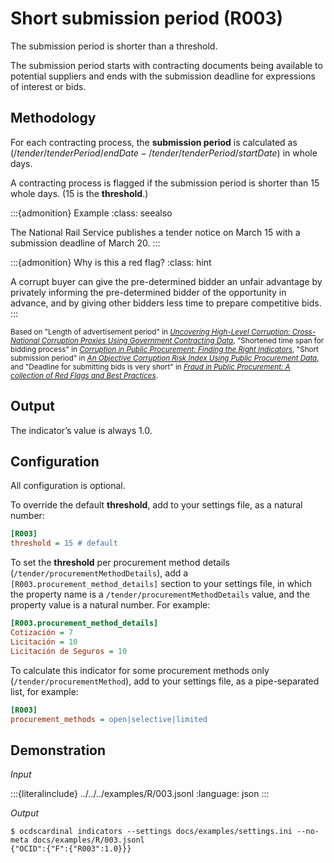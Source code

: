 # Short submission period (R003)

The submission period is shorter than a threshold.

The submission period starts with contracting documents being available to potential suppliers and ends with the submission deadline for expressions of interest or bids.

## Methodology

For each contracting process, the **submission period** is calculated as $(/tender/tenderPeriod/endDate - /tender/tenderPeriod/startDate)$ in whole days.

A contracting process is flagged if the submission period is shorter than 15 whole days. (15 is the **threshold**.)

:::{admonition} Example
:class: seealso

The National Rail Service publishes a tender notice on March 15 with a submission deadline of March 20.
:::

:::{admonition} Why is this a red flag?
:class: hint

A corrupt buyer can give the pre-determined bidder an unfair advantage by privately informing the pre-determined bidder of the opportunity in advance, and by giving other bidders less time to prepare competitive bids.
:::

<small>Based on "Length of advertisement period" in [*Uncovering High-Level Corruption: Cross-National Corruption Proxies Using Government Contracting Data*](https://www.govtransparency.eu/wp-content/uploads/2015/11/GTI_WP2015_2_Fazekas_Kocsis_151015.pdf), "Shortened time span for bidding process" in [*Corruption in Public Procurement: Finding the Right Indicators*](https://www.researchgate.net/publication/303359108_Corruption_in_Public_Procurement_Finding_the_Right_Indicators), "Short submission period" in [*An Objective Corruption Risk Index Using Public Procurement Data*](https://www.researchgate.net/publication/301646354_An_Objective_Corruption_Risk_Index_Using_Public_Procurement_Data), and "Deadline for submitting bids is very short" in [*Fraud in Public Procurement: A collection of Red Flags and Best Practices*](https://ec.europa.eu/sfc/system/files/documents/sfc-files/fraud-public-procurement-final-20122017-ares20176254403.pdf).</small>

## Output

The indicator’s value is always 1.0.

## Configuration

All configuration is optional.

To override the default **threshold**, add to your settings file, as a natural number:

```ini
[R003]
threshold = 15 # default
```

To set the **threshold** per procurement method details (`/tender/procurementMethodDetails`), add a `[R003.procurement_method_details]` section to your settings file, in which the property name is a `/tender/procurementMethodDetails` value, and the property value is a natural number. For example:

```ini
[R003.procurement_method_details]
Cotización = 7
Licitación = 10
Licitación de Seguros = 10
```

To calculate this indicator for some procurement methods only (`/tender/procurementMethod`), add to your settings file, as a pipe-separated list, for example:

```ini
[R003]
procurement_methods = open|selective|limited
```

## Demonstration

*Input*

:::{literalinclude} ../../../examples/R/003.jsonl
:language: json
:::

*Output*

```console
$ ocdscardinal indicators --settings docs/examples/settings.ini --no-meta docs/examples/R/003.jsonl
{"OCID":{"F":{"R003":1.0}}}

```
